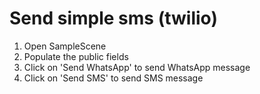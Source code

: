 # Send simple sms (twilio)

1. Open SampleScene
2. Populate the public fields
3. Click on 'Send WhatsApp' to send WhatsApp message
4. Click on 'Send SMS' to send SMS message


